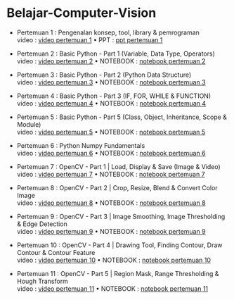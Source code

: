 # Belajar-Computer-Vision
 
 
- Pertemuan 1 : Pengenalan konsep, tool, library & pemrograman \
video : [video pertemuan 1](https://www.youtube.com/watch?v=-PHjHe1OYQk) • PPT : [ppt pertemuan 1](01.%20Pengenalan%20konsep,%20tool,%20library%20&%20pemrograman/01.%20Pengenalan%20konsep,%20tool,%20library%20&%20pemrograman.pptx)

- Pertemuan 2 : Basic Python - Part 1 (Variable, Data Type, Operators)\
video : [video pertemuan 2](https://www.youtube.com/watch?v=QvDrelzr9oo) • NOTEBOOK : [notebook pertemuan 2](02.%20Basic%20Python%20-%20Part%201/Basic%20Python%20-%20Part%201.ipynb)

- Pertemuan 3 : Basic Python - Part 2 (Python Data Structure)\
video : [video pertemuan 3](https://www.youtube.com/watch?v=1YJBOgZeEXw) • NOTEBOOK : [notebook pertemuan 3](03.%20Basic%20Python%20-%20Part%202/03%20Basic%20Python%20-%20Part%202.ipynb)

- Pertemuan 4 : Basic Python - Part 3 (IF, FOR, WHILE & FUNCTION)\
video : [video pertemuan 4](https://www.youtube.com/watch?v=_T6y1td48MM) • NOTEBOOK : [notebook pertemuan 4](04.%20Basic%20Python%20-%20Part%203/04.%20Basic%20Python%20-%20Part%203.ipynb)

- Pertemuan 5 : Basic Python - Part 5 (Class, Object, Inheritance, Scope & Module)\
video : [video pertemuan 5](https://www.youtube.com/watch?v=n-L76lU2jqQ) • NOTEBOOK : [notebook pertemuan 5](05.%20Basic%20Python%20-%20Part%204/05.%20Basic%20Python%20-%20Part%204.ipynb)

- Pertemuan 6 : Python Numpy Fundamentals \
video : [video pertemuan 6](https://www.youtube.com/watch?v=xRQOmbuImKk) • NOTEBOOK : [notebook pertemuan 6](06.%20Python%20Numpy%20Fundamentals/06.%20Python%20Numpy%20Fundamentals.ipynb)


- Pertemuan 7 : OpenCV - Part 1 | Load, Display & Save (Image & Video) \
video : [video pertemuan 7](https://youtu.be/QUWAd0UvdDs) • NOTEBOOK : [notebook pertemuan 7](07.%20OpenCV%20-%20Part%201/OpenCV%20-%20Part%201.ipynb)


- Pertemuan 8 : OpenCV - Part 2 | Crop, Resize, Blend & Convert Color Image \
video : [video pertemuan 8](https://youtu.be/rFHmGrsolqs) • NOTEBOOK : [notebook pertemuan 8](08.%20OpenCV%20-%20Part%202/08.%20OpenCV%20-%20Part%202.ipynb)


- Pertemuan 9 : OpenCV - Part 3 | Image Smoothing, Image Thresholding & Edge Detection \
video : [video pertemuan 9](https://youtu.be/TLvthcsrmwg) • NOTEBOOK : [notebook pertemuan 9](09.%20OpenCV%20-%20Part%203/OpenCV%20-%20Part%203.ipynb)


- Pertemuan 10 : OpenCV - Part 4 | Drawing Tool, Finding Contour, Draw Contour & Contour Feature \
video : [video pertemuan 10](https://youtu.be/4bqgcQ3tt00) • NOTEBOOK : [notebook pertemuan 10](10.%20OpenCV%20-%20Part%204/10.%20OpenCV%20-%20Part%204.ipynb)


- Pertemuan 11 : OpenCV - Part 5 | Region Mask, Range Thresholding & Hough Transform \
video : [video pertemuan 11](https://youtu.be/7fM5_O5zs2U) • NOTEBOOK : [notebook pertemuan 11](11.%20OpenCV%20-%20Part%205/11.%20OpenCV%20-%20Part%205.ipynb)


